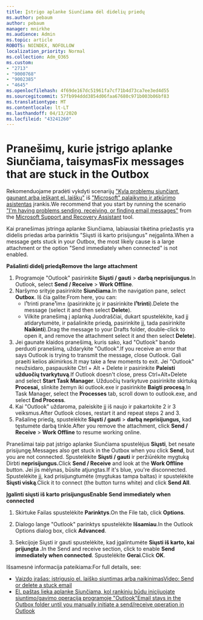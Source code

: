 ```yaml
---
title: Įstrigo aplanke Siunčiama dėl didelių priedų
ms.author: pebaum
author: pebaum
manager: mnirkhe
ms.audience: Admin
ms.topic: article
ROBOTS: NOINDEX, NOFOLLOW
localization_priority: Normal
ms.collection: Adm_O365
ms.custom:
- "2713"
- "9000768"
- "9002385"
- "4645"
ms.openlocfilehash: 4f69de167dc51961fa7cf71b4d73ca7ee3ed4d55
ms.sourcegitcommit: 57fb994ddd3854d06faa67680c971b003b06bf83
ms.translationtype: MT
ms.contentlocale: lt-LT
ms.lasthandoff: 04/13/2020
ms.locfileid: "43241260"
---
```

# <a name="fix-messages-that-are-stuck-in-the-outbox"></a><span data-ttu-id="ede83-102">Pranešimų, kurie įstrigo aplanke Siunčiama, taisymas</span><span class="sxs-lookup"><span data-stu-id="ede83-102">Fix messages that are stuck in the Outbox</span></span>

<span data-ttu-id="ede83-103">Rekomenduojame pradėti vykdyti scenarijų ["Kyla problemų siunčiant, gaunant arba ieškant el. laiškų"](https://aka.ms/SaRA-OutlookSendReceive) iš ["Microsoft" palaikymo ir atkūrimo asistentas](https://diagnostics.office.com/#/) įrankis.</span><span class="sxs-lookup"><span data-stu-id="ede83-103">We recommend that you start by running the scenario ["I'm having problems sending, receiving, or finding email messages"](https://aka.ms/SaRA-OutlookSendReceive) from the [Microsoft Support and Recovery Assistant](https://diagnostics.office.com/#/) tool.</span></span>

<span data-ttu-id="ede83-104">Kai pranešimas įstringa aplanke Siunčiama, labiausiai tikėtina priežastis yra didelis priedas arba parinktis "Siųsti iš karto prisijungus" neįgalinta.</span><span class="sxs-lookup"><span data-stu-id="ede83-104">When a message gets stuck in your Outbox, the most likely cause is a large attachment or the option "Send immediately when connected" is not enabled.</span></span>

<span data-ttu-id="ede83-105">**Pašalinti didelį priedą**</span><span class="sxs-lookup"><span data-stu-id="ede83-105">**Remove the large attachment**</span></span>

1. <span data-ttu-id="ede83-106">Programoje "Outlook" pasirinkite **Siųsti / gauti** > **darbą neprisijungus**.</span><span class="sxs-lookup"><span data-stu-id="ede83-106">In Outlook, select **Send / Receive** > **Work Offline**.</span></span> 
2. <span data-ttu-id="ede83-107">Naršymo srityje pasirinkite **Siunčiama**.</span><span class="sxs-lookup"><span data-stu-id="ede83-107">In the navigation pane, select **Outbox**.</span></span> <span data-ttu-id="ede83-108">Iš čia galite:</span><span class="sxs-lookup"><span data-stu-id="ede83-108">From here, you can:</span></span> 
    - <span data-ttu-id="ede83-109">I¹trinti prane¹im± (pasirinkite jç ir pasirinkite **I¹trinti**).</span><span class="sxs-lookup"><span data-stu-id="ede83-109">Delete the message (select it and then select **Delete**).</span></span>
    - <span data-ttu-id="ede83-110">Vilkite pranešimą į aplanką Juodraščiai, dukart spustelėkite, kad jį atidarytumėte, ir pašalinkite priedą, pasirinkite jį, tada pasirinkite **Naikinti**).</span><span class="sxs-lookup"><span data-stu-id="ede83-110">Drag the message to your Drafts folder, double-click to open it, and remove the attachment select it and then select **Delete**).</span></span>
3. <span data-ttu-id="ede83-111">Jei gaunate klaidos pranešimą, kuris sako, kad "Outlook" bando perduoti pranešimą, uždarykite "Outlook".</span><span class="sxs-lookup"><span data-stu-id="ede83-111">If you receive an error that says Outlook is trying to transmit the message, close Outlook.</span></span> <span data-ttu-id="ede83-112">Gali praeiti kelios akimirkos.</span><span class="sxs-lookup"><span data-stu-id="ede83-112">It may take a few moments to exit.</span></span> <span data-ttu-id="ede83-113">Jei "Outlook" neužsidaro, paspauskite Ctrl + Alt + Delete ir pasirinkite **Paleisti užduočių tvarkytuvą**.</span><span class="sxs-lookup"><span data-stu-id="ede83-113">If Outlook doesn't close, press Ctrl+Alt+Delete and select **Start Task Manager**.</span></span> <span data-ttu-id="ede83-114">Užduočių tvarkytuve pasirinkite skirtuką **Procesai,** slinkite žemyn iki outlook.exe ir pasirinkite **Baigti procesą**.</span><span class="sxs-lookup"><span data-stu-id="ede83-114">In Task Manager, select the **Processes** tab, scroll down to outlook.exe, and select **End Process**.</span></span>
4. <span data-ttu-id="ede83-115">Kai "Outlook" uždaroma, paleiskite jį iš naujo ir pakartokite 2 ir 3 veiksmus.</span><span class="sxs-lookup"><span data-stu-id="ede83-115">After Outlook closes, restart it and repeat steps 2 and 3.</span></span> 
5. <span data-ttu-id="ede83-116">Pašalinę priedą, spustelėkite **Siųsti / gauti** > **darbą neprisijungus,** kad tęstumėte darbą tinkle.</span><span class="sxs-lookup"><span data-stu-id="ede83-116">After you remove the attachment, click **Send / Receive** > **Work Offline** to resume working online.</span></span> 

<span data-ttu-id="ede83-117">Pranešimai taip pat įstrigo aplanke Siunčiama spustelėjus **Siųsti**, bet nesate prisijungę.</span><span class="sxs-lookup"><span data-stu-id="ede83-117">Messages also get stuck in the Outbox when you click **Send**, but you are not connected.</span></span> <span data-ttu-id="ede83-118">Spustelėkite **Siųsti / gauti** ir peržiūrėkite mygtuką Dirbti **neprisijungus.**</span><span class="sxs-lookup"><span data-stu-id="ede83-118">Click **Send / Receive** and look at the **Work Offline** button.</span></span> <span data-ttu-id="ede83-119">Jei jis mėlynas, būsite atjungtas.</span><span class="sxs-lookup"><span data-stu-id="ede83-119">If it's blue, you're disconnected.</span></span> <span data-ttu-id="ede83-120">Spustelėkite jį, kad prisijungtumėte (mygtukas tampa baltas) ir spustelėkite **Siųsti viską**.</span><span class="sxs-lookup"><span data-stu-id="ede83-120">Click it to connect (the button turns white) and click **Send All**.</span></span>
 
<span data-ttu-id="ede83-121">**Įgalinti siųsti iš karto prisijungus**</span><span class="sxs-lookup"><span data-stu-id="ede83-121">**Enable Send immediately when connected**</span></span>
 
1. <span data-ttu-id="ede83-122">Skirtuke Failas spustelėkite **Parinktys**.</span><span class="sxs-lookup"><span data-stu-id="ede83-122">On the File tab, click **Options**.</span></span>

2. <span data-ttu-id="ede83-123">Dialogo lange "Outlook" parinktys spustelėkite **Išsamiau**.</span><span class="sxs-lookup"><span data-stu-id="ede83-123">In the Outlook Options dialog box, click **Advanced**.</span></span>

3. <span data-ttu-id="ede83-124">Sekcijoje Siųsti ir gauti spustelėkite, kad įgalintumėte **Siųsti iš karto, kai prijungta .**</span><span class="sxs-lookup"><span data-stu-id="ede83-124">In the Send and receive section, click to enable **Send immediately when connected**.</span></span> <span data-ttu-id="ede83-125">Spustelėkite **Gerai**.</span><span class="sxs-lookup"><span data-stu-id="ede83-125">Click **OK**.</span></span>
 
<span data-ttu-id="ede83-126">Išsamesnė informacija pateikiama:</span><span class="sxs-lookup"><span data-stu-id="ede83-126">For full details, see:</span></span>
- [<span data-ttu-id="ede83-127">Vaizdo įrašas: įstrigusio el. laiško siuntimas arba naikinimas</span><span class="sxs-lookup"><span data-stu-id="ede83-127">Video: Send or delete a stuck email</span></span>](https://support.office.com/article/Video-Send-or-delete-an-email-stuck-in-your-outbox-26d5d34a-4e5f-444a-a9e8-44db04a94dec) 
- [<span data-ttu-id="ede83-128">El. paštas lieka aplanke Siunčiama, kol rankiniu būdu inicijuojate siuntimo/gavimo operaciją programoje "Outlook"</span><span class="sxs-lookup"><span data-stu-id="ede83-128">Email stays in the Outbox folder until you manually initiate a send/receive operation in Outlook</span></span>](https://support.microsoft.com/help/2797572/email-stays-in-the-outbox-folder-until-you-manually-initiate-a-send-re)
